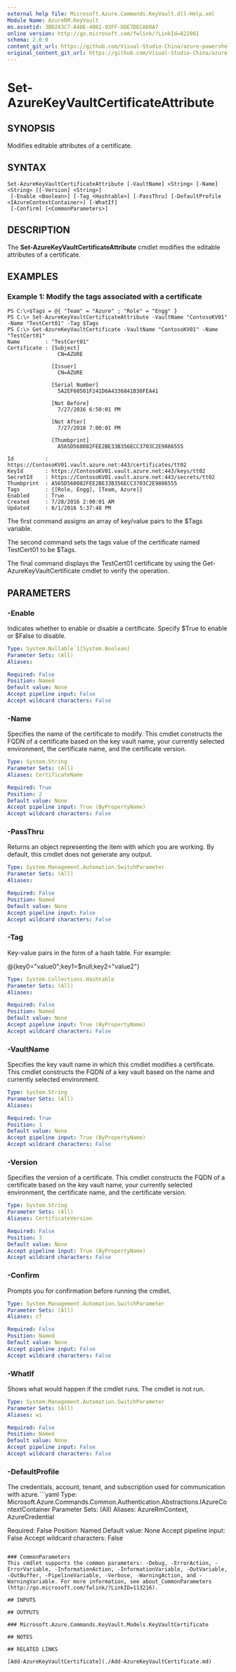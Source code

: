 ```yaml
---
external help file: Microsoft.Azure.Commands.KeyVault.dll-Help.xml
Module Name: AzureRM.KeyVault
ms.assetid: 3BD243C7-A40E-4061-93FF-DDE7DECAD0A7
online version: http://go.microsoft.com/fwlink/?LinkId=822861
schema: 2.0.0
content_git_url: https://github.com/Visual-Studio-China/azure-powershell/blob/preview/src/ResourceManager/KeyVault/Commands.KeyVault/help/Set-AzureKeyVaultCertificateAttribute.md
original_content_git_url: https://github.com/Visual-Studio-China/azure-powershell/blob/preview/src/ResourceManager/KeyVault/Commands.KeyVault/help/Set-AzureKeyVaultCertificateAttribute.md
---
```


# Set-AzureKeyVaultCertificateAttribute

## SYNOPSIS
Modifies editable attributes of a certificate.

## SYNTAX

```
Set-AzureKeyVaultCertificateAttribute [-VaultName] <String> [-Name] <String> [[-Version] <String>]
 [-Enable <Boolean>] [-Tag <Hashtable>] [-PassThru] [-DefaultProfile <IAzureContextContainer>] [-WhatIf]
 [-Confirm] [<CommonParameters>]
```

## DESCRIPTION
The **Set-AzureKeyVaultCertificateAttribute** cmdlet modifies the editable attributes of a certificate.

## EXAMPLES

### Example 1: Modify the tags associated with a certificate
```
PS C:\>$Tags = @{ "Team" = "Azure" ; "Role" = "Engg" }
PS C:\> Set-AzureKeyVaultCertificateAttribute -VaultName "ContosoKV01" -Name "TestCert01" -Tag $Tags
PS C:\> Get-AzureKeyVaultCertificate -VaultName "ContosoKV01" -Name "TestCert01"
Name        : "TestCert01"
Certificate : [Subject]
                CN=AZURE

              [Issuer]
                CN=AZURE

              [Serial Number]
                5A2EF60501F241D6A4336841B36FEA41

              [Not Before]
                7/27/2016 6:50:01 PM

              [Not After]
                7/27/2018 7:00:01 PM

              [Thumbprint]
                A565D568082FEE2BE33B356ECC3703C2E9886555

Id          : https://ContosoKV01.vault.azure.net:443/certificates/tt02
KeyId       : https://ContosoKV01.vault.azure.net:443/keys/tt02
SecretId    : https://ContosoKV01.vault.azure.net:443/secrets/tt02
Thumbprint  : A565D568082FEE2BE33B356ECC3703C2E9886555
Tags        : {[Role, Engg], [Team, Azure]}
Enabled     : True
Created     : 7/28/2016 2:00:01 AM
Updated     : 8/1/2016 5:37:48 PM
```

The first command assigns an array of key/value pairs to the $Tags variable.

The second command sets the tags value of the certificate named TestCert01 to be $Tags.

The final command displays the TestCert01 certificate by using the Get-AzureKeyVaultCertificate cmdlet to verify the operation.

## PARAMETERS

### -Enable
Indicates whether to enable or disable a certificate.
Specify $True to enable or $False to disable.

```yaml
Type: System.Nullable`1[System.Boolean]
Parameter Sets: (All)
Aliases: 

Required: False
Position: Named
Default value: None
Accept pipeline input: False
Accept wildcard characters: False
```

### -Name
Specifies the name of the certificate to modify. This cmdlet constructs the FQDN of a certificate
based on the key vault name, your currently selected environment, the certificate name, and the
certificate version.

```yaml
Type: System.String
Parameter Sets: (All)
Aliases: CertificateName

Required: True
Position: 2
Default value: None
Accept pipeline input: True (ByPropertyName)
Accept wildcard characters: False
```

### -PassThru
Returns an object representing the item with which you are working.
By default, this cmdlet does not generate any output.

```yaml
Type: System.Management.Automation.SwitchParameter
Parameter Sets: (All)
Aliases: 

Required: False
Position: Named
Default value: None
Accept pipeline input: False
Accept wildcard characters: False
```

### -Tag
Key-value pairs in the form of a hash table. For example:

@{key0="value0";key1=$null;key2="value2"}

```yaml
Type: System.Collections.Hashtable
Parameter Sets: (All)
Aliases: 

Required: False
Position: Named
Default value: None
Accept pipeline input: True (ByPropertyName)
Accept wildcard characters: False
```

### -VaultName
Specifies the key vault name in which this cmdlet modifies a certificate.
This cmdlet constructs the FQDN of a key vault based on the name and currently selected environment.

```yaml
Type: System.String
Parameter Sets: (All)
Aliases: 

Required: True
Position: 1
Default value: None
Accept pipeline input: True (ByPropertyName)
Accept wildcard characters: False
```

### -Version
Specifies the version of a certificate.
This cmdlet constructs the FQDN of a certificate based on the key vault name, your currently selected environment, the certificate name, and the certificate version.

```yaml
Type: System.String
Parameter Sets: (All)
Aliases: CertificateVersion

Required: False
Position: 3
Default value: None
Accept pipeline input: True (ByPropertyName)
Accept wildcard characters: False
```

### -Confirm
Prompts you for confirmation before running the cmdlet.

```yaml
Type: System.Management.Automation.SwitchParameter
Parameter Sets: (All)
Aliases: cf

Required: False
Position: Named
Default value: None
Accept pipeline input: False
Accept wildcard characters: False
```

### -WhatIf
Shows what would happen if the cmdlet runs.
The cmdlet is not run.

```yaml
Type: System.Management.Automation.SwitchParameter
Parameter Sets: (All)
Aliases: wi

Required: False
Position: Named
Default value: None
Accept pipeline input: False
Accept wildcard characters: False
```

### -DefaultProfile
The credentials, account, tenant, and subscription used for communication with azure.```yaml
Type: Microsoft.Azure.Commands.Common.Authentication.Abstractions.IAzureContextContainer
Parameter Sets: (All)
Aliases: AzureRmContext, AzureCredential

Required: False
Position: Named
Default value: None
Accept pipeline input: False
Accept wildcard characters: False
```

### CommonParameters
This cmdlet supports the common parameters: -Debug, -ErrorAction, -ErrorVariable, -InformationAction, -InformationVariable, -OutVariable, -OutBuffer, -PipelineVariable, -Verbose, -WarningAction, and -WarningVariable. For more information, see about_CommonParameters (http://go.microsoft.com/fwlink/?LinkID=113216).

## INPUTS

## OUTPUTS

### Microsoft.Azure.Commands.KeyVault.Models.KeyVaultCertificate

## NOTES

## RELATED LINKS

[Add-AzureKeyVaultCertificate](./Add-AzureKeyVaultCertificate.md)
